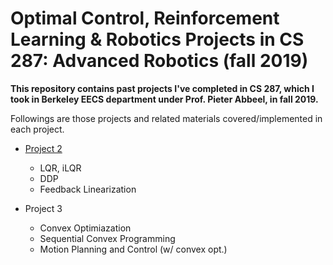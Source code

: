 # Optimal Control, Reinforcement Learning & Robotics Projects in CS 287: Advanced Robotics (fall 2019)

**This repository contains past projects I've completed in CS 287, which I took in Berkeley EECS department under Prof. Pieter Abbeel, in fall 2019.**

Followings are those projects and related materials covered/implemented in each project.

- [Project 2](/cs287hw2)
  - LQR, iLQR
  - DDP
  - Feedback Linearization

- Project 3
  - Convex Optimiazation
  - Sequential Convex Programming
  - Motion Planning and Control (w/ convex opt.)

